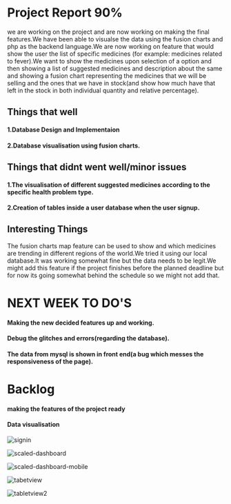 # Project Report 90%
we are working on the project and are now working on making the final features.We have been able to visualse the data using the fusion charts and php as the backend language.We are now working on feature that would show the user the list of specific medicines (for example: medicines related to fever).We want to show the medicines upon selection of a option and then showing a list of suggested medicines and description about the same and showing a fusion chart representing the medicines that we will be selling and the ones that we have in stock(and show how much have that left in the stock in both individual quantity and relative percentage).

## Things that well
#### 1.Database Design and Implementaion
#### 2.Database visualisation using fusion charts.

## Things that didnt went well/minor issues

#### 1.The visualisation of different suggested medicines according to the specific health problem type.
#### 2.Creation of tables inside a user database when the user signup.

## Interesting Things
The fusion charts map feature can be used to show and which medicines are trending in different regions of the world.We tried it
using our local database.It was working somewhat fine but the data needs to be legit.We might add this feature if the project finishes before the planned deadline but for now its going somewhat behind the schedule so we might not add that.


# NEXT WEEK TO DO'S

#### Making the new decided features up and working.
#### Debug the glitches and errors(regarding the database).
#### The data from mysql is shown in front end(a bug which messes the responsiveness of the page).

# Backlog

#### making the features of the project ready
#### Data visualisation

![signin](https://user-images.githubusercontent.com/41308248/48965652-4190fb00-ef76-11e8-8dc9-243eb0420afa.JPG)

![scaled-dashboard](https://user-images.githubusercontent.com/41308248/48965662-7735e400-ef76-11e8-97db-793a3e9815e5.PNG)

![scaled-dashboard-mobile](https://user-images.githubusercontent.com/41308248/48965670-874dc380-ef76-11e8-9e9f-149678688d7c.PNG)

![tabetview](https://user-images.githubusercontent.com/41308248/48965674-90d72b80-ef76-11e8-9d32-440fef15e66d.png)

![tabletview2](https://user-images.githubusercontent.com/41308248/48965676-9df41a80-ef76-11e8-907c-e3e2871cf6a8.PNG)

